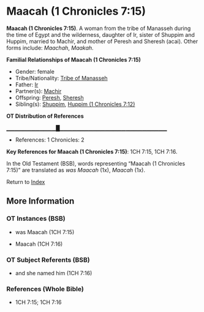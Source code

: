# Maacah (1 Chronicles 7:15)
**Maacah (1 Chronicles 7:15)**. 
A woman from the tribe of Manasseh during the time of Egypt and the wilderness, daughter of Ir, sister of Shuppim and Huppim, married to Machir, and mother of Peresh and Sheresh (acai). 
Other forms include: 
*Maachah*, *Maakah*. 




**Familial Relationships of Maacah (1 Chronicles 7:15)**


* Gender: female
* Tribe/Nationality: [Tribe of Manasseh](../../../groups/md/acai/Manasseh.md)
* Father: [Ir](Ir.md)
* Partner(s): [Machir](Machir.md)
* Offspring: [Peresh](Peresh.md), [Sheresh](Sheresh.md)
* Sibling(s): [Shuppim](Shuppim.md), [Huppim (1 Chronicles 7:12)](Huppim.2.md)


**OT Distribution of References**

▁▁▁▁▁▁▁▁▁▁▁▁█▁▁▁▁▁▁▁▁▁▁▁▁▁▁▁▁▁▁▁▁▁▁▁▁▁▁
* References: 1 Chronicles: 2



**Key References for Maacah (1 Chronicles 7:15)**: 
1CH 7:15, 1CH 7:16. 


In the Old Testament (BSB), words representing “Maacah (1 Chronicles 7:15)” are translated as 
*was Maacah* (1x), *Maacah* (1x). 




Return to [Index](00-Index.md)

## More Information

### OT Instances (BSB)

* was Maacah (1CH 7:15)

* Maacah (1CH 7:16)



### OT Subject Referents (BSB)

* and she named him (1CH 7:16)



### References (Whole Bible)

* 1CH 7:15; 1CH 7:16



